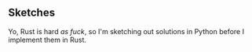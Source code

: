 ## Sketches

Yo, Rust is hard _as fuck_, so I'm sketching out solutions in Python before I implement them in Rust.

